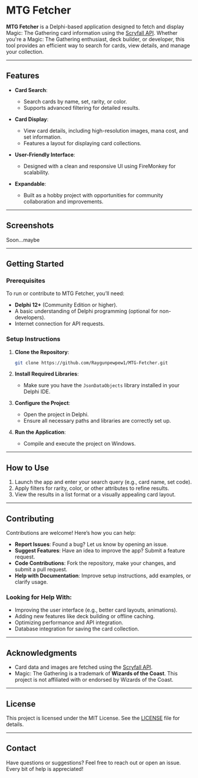 # MTG Fetcher

**MTG Fetcher** is a Delphi-based application designed to fetch and display Magic: The Gathering card information using the [Scryfall API](https://scryfall.com/docs/api). Whether you're a Magic: The Gathering enthusiast, deck builder, or developer, this tool provides an efficient way to search for cards, view details, and manage your collection.

---

## Features

- **Card Search**:
  - Search cards by name, set, rarity, or color.
  - Supports advanced filtering for detailed results.

- **Card Display**:
  - View card details, including high-resolution images, mana cost, and set information.
  - Features a layout for displaying card collections.

- **User-Friendly Interface**:
  - Designed with a clean and responsive UI using FireMonkey for scalability.

- **Expandable**:
  - Built as a hobby project with opportunities for community collaboration and improvements.

---

## Screenshots

Soon...maybe

---

## Getting Started

### Prerequisites
To run or contribute to MTG Fetcher, you’ll need:
- **Delphi 12+** (Community Edition or higher).
- A basic understanding of Delphi programming (optional for non-developers).
- Internet connection for API requests.

### Setup Instructions
1. **Clone the Repository**:
   ```bash
   git clone https://github.com/Raygunpewpew1/MTG-Fetcher.git
   ```
2. **Install Required Libraries**:
   - Make sure you have the `JsonDataObjects` library installed in your Delphi IDE.

3. **Configure the Project**:
   - Open the project in Delphi.
   - Ensure all necessary paths and libraries are correctly set up.

4. **Run the Application**:
   - Compile and execute the project on Windows.

---

## How to Use

1. Launch the app and enter your search query (e.g., card name, set code).
2. Apply filters for rarity, color, or other attributes to refine results.
3. View the results in a list format or a visually appealing card layout.

---

## Contributing

Contributions are welcome! Here’s how you can help:

- **Report Issues**: Found a bug? Let us know by opening an issue.
- **Suggest Features**: Have an idea to improve the app? Submit a feature request.
- **Code Contributions**: Fork the repository, make your changes, and submit a pull request.
- **Help with Documentation**: Improve setup instructions, add examples, or clarify usage.

### Looking for Help With:
- Improving the user interface (e.g., better card layouts, animations).
- Adding new features like deck building or offline caching.
- Optimizing performance and API integration.
- Database integration for saving the card collection.

---

## Acknowledgments

- Card data and images are fetched using the [Scryfall API](https://scryfall.com/docs/api).
- Magic: The Gathering is a trademark of **Wizards of the Coast**. This project is not affiliated with or endorsed by Wizards of the Coast.

---

## License

This project is licensed under the MIT License. See the [LICENSE](LICENSE) file for details.

---

## Contact

Have questions or suggestions? Feel free to reach out or open an issue. Every bit of help is appreciated!